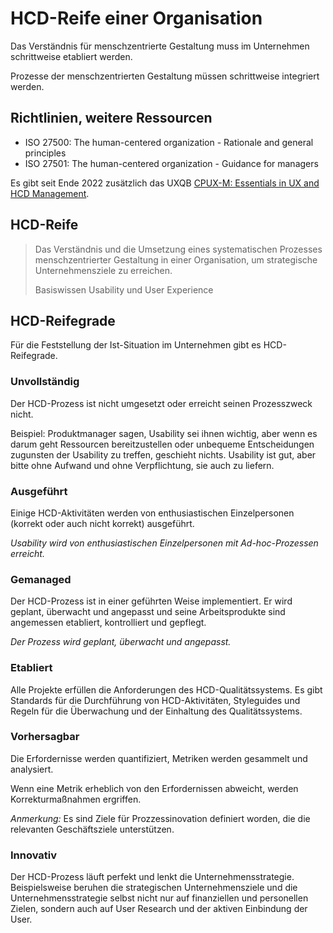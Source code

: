 # HCD-Reife einer Organisation

Das Verständnis für menschzentrierte Gestaltung muss im Unternehmen schrittweise
etabliert werden.

Prozesse der menschzentrierten Gestaltung müssen schrittweise integriert werden.

## Richtlinien, weitere Ressourcen

- ISO 27500: The human-centered organization - Rationale and general principles
- ISO 27501: The human-centered organization - Guidance for managers

Es gibt seit Ende 2022 zusätzlich das UXQB
[CPUX-M: Essentials in UX and HCD Management](https://www.uxqb.org/de/ux-training-und-zertifizierung/cpux-m/).

## HCD-Reife

> Das Verständnis und die Umsetzung eines systematischen Prozesses menschzentrierter
> Gestaltung in einer Organisation, um strategische Unternehmensziele zu erreichen.
>
> Basiswissen Usability und User Experience

## HCD-Reifegrade

Für die Feststellung der Ist-Situation im Unternehmen gibt es HCD-Reifegrade.

<div class="grid">
<div class="card flow" markdown="1">

### Unvollständig

Der HCD-Prozess ist nicht umgesetzt oder erreicht seinen Prozesszweck nicht.

Beispiel: Produktmanager sagen, Usability sei ihnen wichtig, aber wenn
es darum geht Ressourcen bereitzustellen oder unbequeme Entscheidungen zugunsten
der Usability zu treffen, geschieht nichts. Usability ist gut, aber bitte ohne
Aufwand und ohne Verpflichtung, sie auch zu liefern.

</div>
<div class="card flow" markdown="1">

### Ausgeführt

Einige HCD-Aktivitäten werden von enthusiastischen Einzelpersonen (korrekt oder
auch nicht korrekt) ausgeführt.

*Usability wird von enthusiastischen Einzelpersonen mit Ad-hoc-Prozessen erreicht.*

</div>
<div class="card flow" markdown="1">

### Gemanaged

Der HCD-Prozess ist in einer geführten Weise implementiert. Er wird geplant,
überwacht und angepasst und seine Arbeitsprodukte sind angemessen etabliert,
kontrolliert und gepflegt.

*Der Prozess wird geplant, überwacht und angepasst.*

</div>
<div class="card flow" markdown="1">

### Etabliert

Alle Projekte erfüllen die Anforderungen des HCD-Qualitätssystems.
Es gibt Standards für die Durchführung von HCD-Aktivitäten, Styleguides und
Regeln für die Überwachung und der Einhaltung  des Qualitätssystems.

</div>
<div class="card flow" markdown="1">

### Vorhersagbar

Die Erfordernisse werden quantifiziert, Metriken werden gesammelt und
analysiert.

Wenn eine Metrik erheblich von den Erfordernissen abweicht, werden
Korrekturmaßnahmen ergriffen.

*Anmerkung:* Es sind Ziele für Prozzessinovation definiert worden, die
die relevanten Geschäftsziele unterstützen.

</div>
<div class="card flow" markdown="1">

### Innovativ

Der HCD-Prozess läuft perfekt und lenkt die Unternehmensstrategie.
Beispielsweise beruhen die strategischen Unternehmensziele und die
Unternehmensstrategie selbst nicht nur auf finanziellen und
personellen Zielen, sondern auch auf User Research und der aktiven
Einbindung der User.

<div></div>
